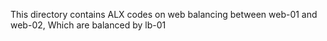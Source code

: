This directory contains ALX codes on web balancing between web-01 and web-02, Which are balanced by lb-01
